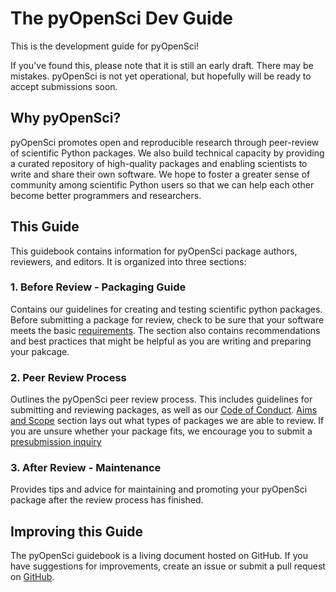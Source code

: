 # The pyOpenSci Dev Guide

This is the development guide for pyOpenSci!

If you've found this, please note that it is still an early draft. There may be mistakes. pyOpenSci is not yet operational, but hopefully will be ready to accept submissions soon.

## Why pyOpenSci?
pyOpenSci promotes open and reproducible research through peer-review of scientific Python packages. We also build technical capacity by providing a curated repository of high-quality packages and enabling scientists to write and share their own software. We hope to foster a greater sense of community among scientific Python users so that we can help each other become better programmers and researchers.

## This Guide
This guidebook contains information for pyOpenSci package authors, reviewers, and editors. It is organized into three sections:

### 1. Before Review - Packaging Guide
Contains our guidelines for creating and testing scientific python packages. Before submitting a package for review, check to be sure that your software meets the basic [requirements](packaging/packaging_guide.md#overview). The section also contains recommendations and best practices that might be helpful as you are writing and preparing your pakcage.

### 2. Peer Review Process
Outlines the pyOpenSci peer review process. This includes guidelines for submitting and reviewing packages, as well as our [Code of Conduct](). [Aims and Scope]() section lays out what types of packages we are able to review. If you are unsure whether your package fits, we encourage you to submit a [presubmission inquiry](peer_review/author_guide#presubmission)

### 3. After Review - Maintenance
Provides tips and advice for maintaining and promoting your pyOpenSci package after the review process has finished.

## Improving this Guide
The pyOpenSci guidebook is a living document hosted on GitHub. If you have suggestions for improvements, create an issue or submit a pull request on [GitHub](https://github.com/pyOpenSci/dev_guide).
